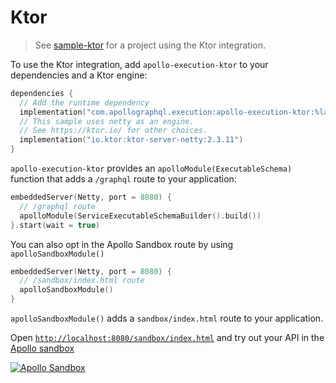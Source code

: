 # Ktor


> See [sample-ktor](https://github.com/apollographql/apollo-kotlin-execution/tree/main/sample-ktor) for a project using the Ktor integration. 

To use the Ktor integration, add `apollo-execution-ktor` to your dependencies and a Ktor engine:

```kotlin
dependencies {
  // Add the runtime dependency
  implementation("com.apollographql.execution:apollo-execution-ktor:%latest_version%")
  // This sample uses netty as an engine.
  // See https://ktor.io/ for other choices.
  implementation("io.ktor:ktor-server-netty:2.3.11")
}
```

`apollo-execution-ktor` provides an `apolloModule(ExecutableSchema)` function that adds a `/graphql` route to your application:

```kotlin
embeddedServer(Netty, port = 8080) {
  // /graphql route
  apolloModule(ServiceExecutableSchemaBuilder().build())
}.start(wait = true)
```

You can also opt in the Apollo Sandbox route by using `apolloSandboxModule()`

```kotlin
embeddedServer(Netty, port = 8080) {
  // /sandbox/index.html route
  apolloSandboxModule()
}
```

`apolloSandboxModule()` adds a `sandbox/index.html` route to your application.

Open [`http://localhost:8080/sandbox/index.html`](http://localhost:8080/sandbox/index.html) and try out your API in the [Apollo sandbox](https://www.apollographql.com/docs/graphos/explorer/sandbox/)

[![Apollo Sandbox](sandbox.png)](http://localhost:8080/sandbox/index.html)